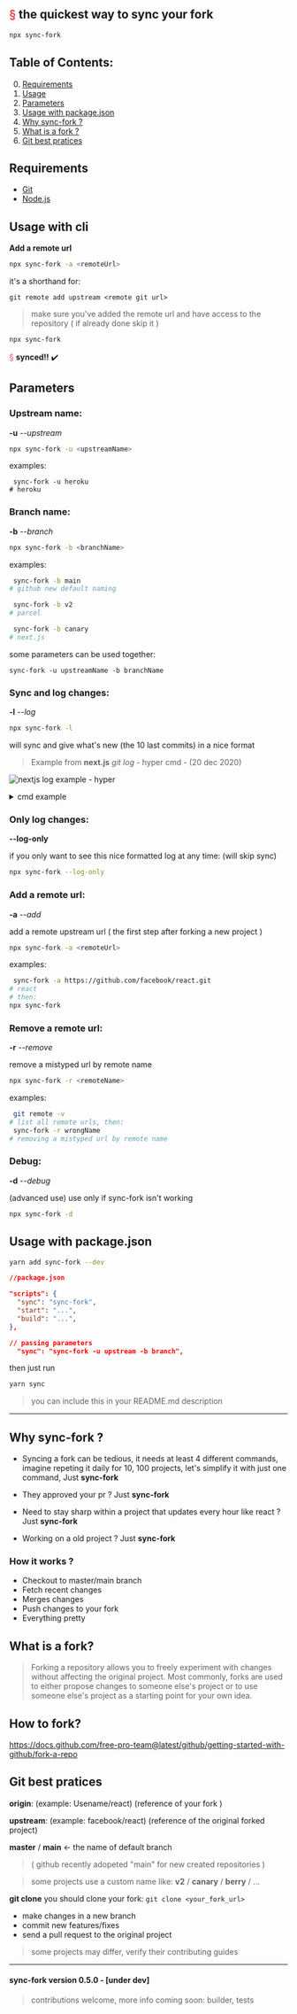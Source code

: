 ## <span style="color: #ea4a5a;">§</span> the quickest way to sync your fork

```sh
npx sync-fork
```

## Table of Contents:

0. [Requirements](#Requirements)
1. [Usage](#Usage-with-cli)
2. [Parameters](#Parameters)
3. [Usage with package.json](#Usage-with-package.json)
4. [Why sync-fork ?](#Why-sync-fork-?)
5. [What is a fork ?](#What-is-a-fork?)
6. [Git best pratices](#Git-best-pratices)

## Requirements

-   [Git](https://git-scm.com/)
-   [Node.js](https://nodejs.org/en/)

## Usage with cli

**Add a remote url**

```sh
npx sync-fork -a <remoteUrl>
```

it's a shorthand for:

```
git remote add upstream <remote git url>
```

> make sure you've added the remote url and have access to the repository ( if already done skip it )

```sh
npx sync-fork
```

<span style="color: #ea4a5a;">§</span> **synced!!** ✔️

## Parameters

### **Upstream name:**

**-u** _--upstream_

```sh
npx sync-fork -u <upstreamName>
```

examples:

```
 sync-fork -u heroku
# heroku
```

### **Branch name:**

**-b** _--branch_

```sh
npx sync-fork -b <branchName>
```

examples:

```sh
 sync-fork -b main
# github new default naming

 sync-fork -b v2
# parcel

 sync-fork -b canary
# next.js
```

some parameters can be used together:

`sync-fork -u upstreamName -b branchName`

### **Sync and log changes:**

**-l** _--log_

```sh
npx sync-fork -l
```

will sync and give what's new (the 10 last commits) in a nice format

> Example from **next.js** _git log_ - hyper cmd - (20 dec 2020)

![nextjs log example - hyper](./images/next-example-hyper.png)

<details><summary>cmd example</summary>

> Example from **next.js** _git log_ - windows cmd - (20 dec 2020)

![nextjs log example - cmd](./images/next-example-cmd.png)

</details>

### **Only log changes:**

**--log-only**

if you only want to see this nice formatted log at any time: (will skip sync)

```sh
npx sync-fork --log-only
```

### **Add a remote url:**

**-a** _--add_

add a remote upstream url ( the first step after forking a new project )

```sh
npx sync-fork -a <remoteUrl>
```

examples:

```sh
 sync-fork -a https://github.com/facebook/react.git
# react
# then:
npx sync-fork
```

### **Remove a remote url:**

**-r** _--remove_

remove a mistyped url by remote name

```sh
npx sync-fork -r <remoteName>
```

examples:

```sh
 git remote -v
# list all remote urls, then:
 sync-fork -r wrongName
# removing a mistyped url by remote name
```

### **Debug:**

**-d** _--debug_

(advanced use) use only if sync-fork isn't working

```sh
npx sync-fork -d
```

## Usage with package.json

```sh
yarn add sync-fork --dev
```

```json
//package.json

"scripts": {
  "sync": "sync-fork",
  "start": "...",
  "build": "...",
},

// passing parameters
  "sync": "sync-fork -u upstream -b branch",
```

then just run

```sh
yarn sync
```

> you can include this in your README.md description

<hr>

## Why sync-fork ?

-   Syncing a fork can be tedious, it needs at least 4 different commands, imagine repeting it daily for 10, 100 projects, let's simplify it with just one command, Just **sync-fork**

-   They approved your pr ? Just **sync-fork**

-   Need to stay sharp within a project that updates every hour like react ? Just **sync-fork**

-   Working on a old project ? Just **sync-fork**

### How it works ?

-   Checkout to master/main branch
-   Fetch recent changes
-   Merges changes
-   Push changes to your fork
-   Everything pretty

## What is a fork?

> Forking a repository allows you to freely experiment with changes without affecting the original project. Most commonly, forks are used to either propose changes to someone else's project or to use someone else's project as a starting point for your own idea.

## How to fork?

https://docs.github.com/free-pro-team@latest/github/getting-started-with-github/fork-a-repo

## Git best pratices

**origin**: (example: Usename/react) (reference of your fork )

**upstream**: (example: facebook/react) (reference of the original forked project)

**master** / **main** <- the name of default branch

> ( github recently adopeted "main" for new created repositories )

> some projects use a custom name like: **v2** / **canary** / **berry** / ...

**git clone** you should clone your fork: `git clone <your_fork_url>`

-   make changes in a new branch
-   commit new features/fixes
-   send a pull request to the original project

> some projects may differ, verify their contributing guides

<hr>

#### sync-fork version 0.5.0 - [under dev]

> contributions welcome, more info coming soon: builder, tests
